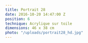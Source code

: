 ```yaml
---
title: Portrait 28
date: 2016-10-20 14:47:00 Z
position: 6
technique: Acrylique sur toile
dimensions: 46 x 38 cm
photo: "/uploads/portrait28_hd.jpg"
---
```


